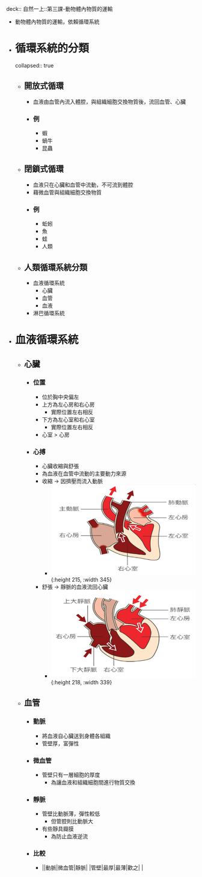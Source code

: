 deck:: 自然一上::第三課-動物體內物質的運輸

- 動物體內物質的運輸，依賴循環系統
- # 循環系統的分類
  collapsed:: true
	- ## 開放式循環
		- 血液由血管內流入體腔，與組織細胞交換物質後，流回血管、心臟
		- ### 例
			- 蝦
			- 蝸牛
			- 昆蟲
	- ## 閉鎖式循環
		- 血液只在心臟和血管中流動，不可流到體腔
		- 藉微血管與組織細胞交換物質
		- ### 例
			- 蚯蚓
			- 魚
			- 蛙
			- 人類
	- ## 人類循環系統分類
		- 血液循環系統
			- 心臟
			- 血管
			- 血液
		- 淋巴循環系統
- # 血液循環系統
	- ## 心臟
		- ### 位置
			- 位於胸中央偏左
			- 上方為左心房和右心房
				- 實際位置左右相反
			- 下方為左心室和右心室
				- 實際位置左右相反
			- 心室 > 心房
		- ### 心搏
			- 心臟收縮與舒張
			- 為血液在血管中流動的主要動力來源
			- 收縮 -> 因擠壓而流入動脈
				- ![image.png](../assets/image_1657864300460_0.png){:height 215, :width 345}
			- 舒張 -> 靜脈的血液流回心臟
				- ![image.png](../assets/image_1657864315750_0.png){:height 218, :width 339}
	- ## 血管
		- ### 動脈
			- 將血液自心臟送到身體各組織
			- 管壁厚，富彈性
		- ### 微血管
			- 管壁只有一層細胞的厚度
				- 為讓血液和組織細胞間進行物質交換
		- ### 靜脈
			- 管壁比動脈薄，彈性較低
				- 但管腔則比動脈大
			- 有些靜具瓣膜
				- 為防止血液逆流
		- ### 比較
			- ||動脈|微血管|靜脈|
			  |管壁|最厚|最薄|歡之|
			  |